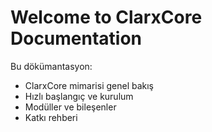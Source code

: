 ﻿# Welcome to ClarxCore Documentation

Bu dökümantasyon:
- ClarxCore mimarisi genel bakış
- Hızlı başlangıç ve kurulum
- Modüller ve bileşenler
- Katkı rehberi
